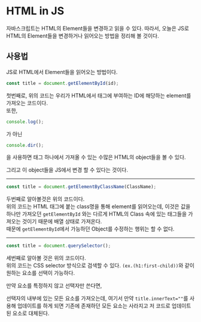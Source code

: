 # HTML in JS
자바스크립트는 HTML의 Element들을 변경하고 읽을 수 있다. 따라서, 오늘은 JS로 HTML의 Element들을 변경하거나 읽어오는 방법을 정리해 볼 것이다.


## __사용법__
JS로 HTML에서 Element들을 읽어오는 방법이다.

```javascript
const title = document.getElementById(id);
```
첫번째로, 위의 코드는 우리가 HTML에서 태그에 부여하는 ID에 해당하는 element를 가져오는 코드이다.  
또한, 
```javascript
console.log();
```
가 아닌 
```javascript
console.dir();
```
을 사용하면 태그 하나에서 가져올 수 있는 수많은 HTML의 object들을 볼 수 있다.

그리고 이 object들을 JS에서 변경 할 수 있다는 것이다.

---

```javascript
const title = document.getElementByClassName(ClassName);
```
두번째로 알아볼것은 위의 코드이다.  
위의 코드는 HTML 태그에 붙는 class명을 통해 element를 읽어오는데, 이것은 값을 하나만 가져오던 ``getElementById`` 와는 다르게 HTML의 Class 속에 있는 태그들을 가져오는 것이기 때문에 배열 상태로 가져온다.  
때문에 ``getElementById``에서 가능하던 Object를 수정하는 행위는 할 수 없다.

---

```javascript
const title = document.querySelector();
```
세번째로 알아볼 것은 위의 코드이다.  
위의 코드는 CSS selector 방식으로 검색할 수 있다. ``(ex.(h1:first-child))``와 같이 원하는 요소를 선택이 가능하다.

만약 요소를 특정하지 않고 선택자만 쓴다면, 

선택자의 내부에 있는 모든 요소를 가져오는데, 여기서 만약 ``title.innerText=""``를 사용해 업데이트를 하게 되면 기존에 존재하던 모든 요소는 사라지고 저 코드로 업데이트된 요소로 대체된다.